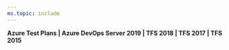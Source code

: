 ```yaml
---
ms.topic: include
---
```


**Azure Test Plans | Azure DevOps Server 2019 | TFS 2018 | TFS 2017 | TFS 2015**
